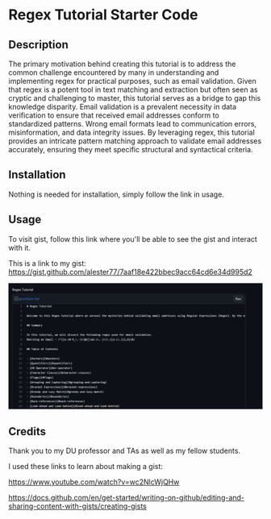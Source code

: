 # Regex Tutorial Starter Code

## Description
The primary motivation behind creating this tutorial is to address the common challenge encountered by many in understanding and implementing regex for practical purposes, such as email validation. Given that regex is a potent tool in text matching and extraction but often seen as cryptic and challenging to master, this tutorial serves as a bridge to gap this knowledge disparity.
Email validation is a prevalent necessity in data verification to ensure that received email addresses conform to standardized patterns. Wrong email formats lead to communication errors, misinformation, and data integrity issues. By leveraging regex, this tutorial provides an intricate pattern matching approach to validate email addresses accurately, ensuring they meet specific structural and syntactical criteria.

## Installation

Nothing is needed for installation, simply follow the link in usage. 

## Usage

To visit gist, follow this link where you'll be able to see the gist and interact with it. 

This is a link to my gist: https://gist.github.com/alester77/7aaf18e422bbec9acc64cd6e34d995d2

![gist snippet](assets/Screenshot%202023-10-27%20122924.png)

## Credits

Thank you to my DU professor and TAs as well as my fellow students. 

I used these links to learn about making a gist: 

https://www.youtube.com/watch?v=wc2NlcWjQHw

https://docs.github.com/en/get-started/writing-on-github/editing-and-sharing-content-with-gists/creating-gists





